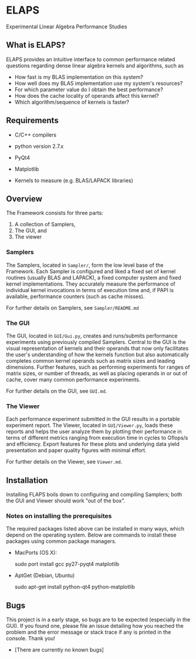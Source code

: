 ELAPS
==========

Experimental Linear Algebra Performance Studies

What is ELAPS?
---------

ELAPS provides an intuitive interface to common performance related questions
regarding dense linear algebra kernels and algorithms, such as
* How fast is my BLAS implementation on this system?
* How well does my BLAS implementation use my system's resources?
* For which parameter value do I obtain the best performance?
* How does the cache locality of operands affect this kernel?
* Which algorithm/sequence of kernels is faster?

Requirements
------------

* C/C++ compilers
* python version 2.7.x
* PyQt4
* Matplotlib

* Kernels to measure (e.g. BLAS/LAPACK libraries)


Overview
------------

The Framework consists for three parts:

1. A collection of Samplers, 
2. The GUI, and
3. The viewer

### Samplers
The Samplers, located in `Sampler/`, form the low level base of the Framework.
Each Sampler is configured and liked a fixed set of kernel routines (usually
BLAS and LAPACK), a fixed computer system  and fixed kernel implementations.
They accurately measure the performance of individual kernel invocations in
terms of execution time and, if PAPI is available, performance counters (such
as cache misses).

For further details on Samplers, see `Sampler/README.md`

### The GUI
The GUI, located in `GUI/Gui.py`, creates and runs/submits performance
experiments using previously compiled Samplers.  Central to the GUI is the
visual representation of kernels and their operands that now only facilitates
the user's understanding of how the kernels function but also automatically
completes common kernel operands such as matrix sizes and leading dimensions.
Further features, such as performing experiments for ranges of matrix sizes, or
number of threads, as well as placing operands in or out of cache, cover many
common performance experiments.

For further details on the GUI, see `GUI.md`.

### The Viewer
Each performance experiment submitted in the GUI results in a portable
experiment report.  The Viewer, located in `GUI/Viewer.py`, loads these reports
and helps the user analyze them by plotting their performance in terms of
different metrics ranging from execution time in cycles to Gflops/s and
efficiency.  Export features for these plots and underlying data yield
presentation and paper quality figures with minimal effort.

For further details on the Viewer, see `Viewer.md`.


Installation
------------

Installing FLAPS boils down to configuring and compiling Samplers; both the
GUI and Viewer should work "out of the box".

### Notes on installing the prerequisites
The required packages listed above can be installed in many ways, which depend
on the operating system.  Below are commands to install these packages using
common package managers.

* MacPorts (OS X):

    sudo port install gcc py27-pyqt4 matplotlib

* AptGet (Debian, Ubuntu)

    sudo apt-get install python-qt4 python-matplotlib


Bugs
----

This project is in a early stage, so bugs are to be expected (especially in the
GUI).  If you found one, please file an issue detailing how you reached the
problem and the error message or stack trace if any is printed in the console.
Thank you!

* [There are currently no known bugs]
